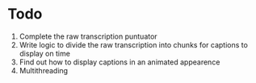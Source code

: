 # Todo
1. Complete the raw transcription puntuator
2. Write logic to divide the raw transcription into chunks for captions to display on time
3. Find out how to display captions in an animated appearence
4. Multithreading 